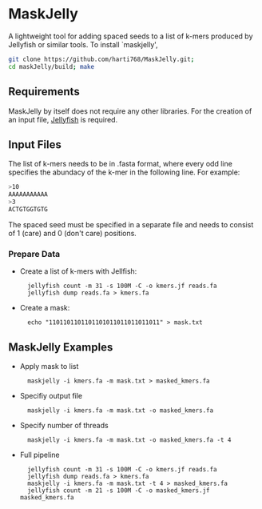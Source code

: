 # MaskJelly

A lightweight tool for adding spaced seeds to a list of k-mers produced by Jellyfish or similar tools.
To install `maskjelly',
```sh
git clone https://github.com/harti768/MaskJelly.git;
cd maskJelly/build; make
```

## Requirements

MaskJelly by itself does not require any other libraries.
For the creation of an input file, [Jellyfish](https://github.com/gmarcais/Jellyfish) is required.

## Input Files
The list of k-mers needs to be in .fasta format, where every odd line specifies the abundacy of the k-mer in the following line. For example:
```sh
>10
AAAAAAAAAAA
>3
ACTGTGGTGTG
```

The spaced seed must be specified in a separate file and needs to consist of 1 (care) and 0 (don't care) positions.

### Prepare Data

* Create a list of k-mers with Jellfish:

        jellyfish count -m 31 -s 100M -C -o kmers.jf reads.fa
        jellyfish dump reads.fa > kmers.fa
* Create a mask:

        echo "1101101101101101011011011011011" > mask.txt


## MaskJelly Examples

* Apply mask to list

        maskjelly -i kmers.fa -m mask.txt > masked_kmers.fa

* Specifiy output file

        maskjelly -i kmers.fa -m mask.txt -o masked_kmers.fa

* Specify number of threads

        maskjelly -i kmers.fa -m mask.txt -o masked_kmers.fa -t 4

* Full pipeline

        jellyfish count -m 31 -s 100M -C -o kmers.jf reads.fa
        jellyfish dump reads.fa > kmers.fa
        maskjelly -i kmers.fa -m mask.txt -t 4 > masked_kmers.fa
        jellyfish count -m 21 -s 100M -C -o masked_kmers.jf masked_kmers.fa
